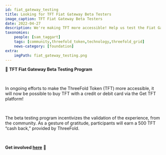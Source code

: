 ```yaml
---
id: fiat_gateway_testing
title: Looking for TFT Fiat Gateway Beta Testers
image_caption: TFT Fiat Gateway Beta Testers
date: 2022-04-27
description: We're making TFT more accessible! Help us test the Fiat Gateway and earn 500 TFT.
taxonomies:
    people: [sam_taggart]
    tags: [community,threefold_token,technology,threefold_grid]
    news-category: [foundation]
extra:
    imgPath: fiat_gateway_testing.png
---
```


📣 **TFT Fiat Gateway Beta Testing Program**

<br/>

In ongoing efforts to make the ThreeFold Token (TFT) more accessible, it will now be possible to buy TFT with a credit or debit card via the Get TFT platform!

<br/>

The beta testing program incentivizes the validation of the experience, from the community. As a gesture of gratitude, participants will earn a 500 TFT “cash back,” provided by ThreeFold.

<br/>

**Get involved [here](https://forum.threefold.io/t/tft-fiat-gateway-beta-testing-program/2746)** 🙏